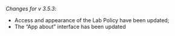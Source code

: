 _Changes for v 3.5.3_:
- Access and appearance of the Lab Policy have been updated;
- The “App about” interface has been updated
